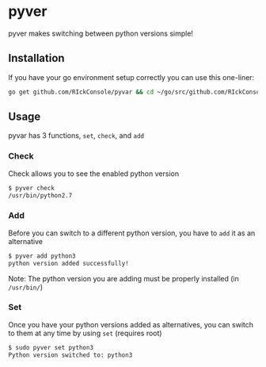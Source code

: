 # pyver

pyver makes switching between python versions simple!

## Installation

If you have your go environment setup correctly you can use this one-liner:

``` sh
go get github.com/RIckConsole/pyvar && cd ~/go/src/github.com/RIckConsole/pyvar && go install
```

## Usage

pyvar has 3 functions, `set`, `check`, and `add`

### Check

Check allows you to see the enabled python version

```sh
$ pyver check
/usr/bin/python2.7
```

### Add

Before you can switch to a different python version, you have to `add` it as an alternative

``` sh
$ pyver add python3
python version added successfully!
```

Note: The python version you are adding must be properly installed (in `/usr/bin/`)

### Set

Once you have your python versions added as alternatives, you can switch to them at any time by using `set` (requires root)

``` sh
$ sudo pyver set python3
Python version switched to: python3
```
